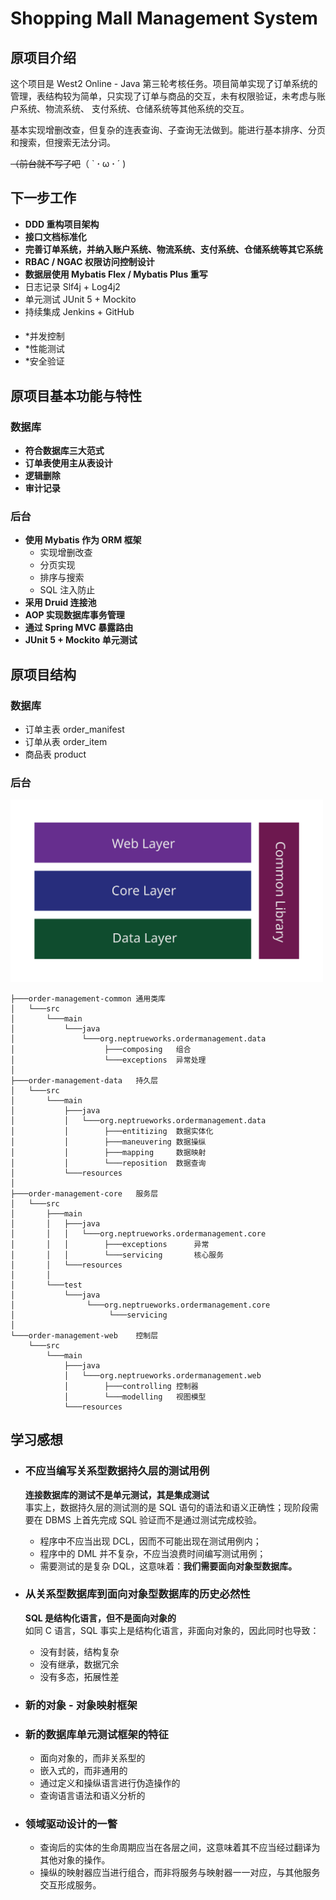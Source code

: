 # Shopping Mall Management System

## 原项目介绍
这个项目是 West2 Online - Java 第三轮考核任务。项目简单实现了订单系统的管理，表结构较为简单，只实现了订单与商品的交互，未有权限验证，未考虑与账户系统、物流系统、
支付系统、仓储系统等其他系统的交互。

基本实现增删改查，但复杂的连表查询、子查询无法做到。能进行基本排序、分页和搜索，但搜索无法分词。

~~（前台就不写了吧~~（ ` **·** ω **·** ´ )

## 下一步工作
- **DDD 重构项目架构**
- **接口文档标准化**
- **完善订单系统，并纳入账户系统、物流系统、支付系统、仓储系统等其它系统**
- **RBAC / NGAC 权限访问控制设计**
- **数据层使用 Mybatis Flex / Mybatis Plus 重写**
- 日志记录 Slf4j + Log4j2
- 单元测试 JUnit 5 + Mockito
- 持续集成 Jenkins + GitHub
####
- *并发控制
- *性能测试
- *安全验证

## 原项目基本功能与特性
### 数据库
- **符合数据库三大范式**
- **订单表使用主从表设计**
- **逻辑删除**
- **审计记录**

### 后台
- **使用 Mybatis 作为 ORM 框架**
  - 实现增删改查
  - 分页实现
  - 排序与搜索
  - SQL 注入防止
- **采用 Druid 连接池**
- **AOP 实现数据库事务管理**
- **通过 Spring MVC 暴露路由**
- **JUnit 5 + Mockito 单元测试**

## 原项目结构
### 数据库
- 订单主表 order_manifest
- 订单从表 order_item
- 商品表 product

### 后台
<img src="project-framework.svg" width="500px"></img>

```text
├───order-management-common 通用类库
│   └───src
│       └───main
│           └───java
│               └───org.neptrueworks.ordermanagement.data
│                    ├───composing   组合
│                    └───exceptions  异常处理
│
├───order-management-data   持久层
│   └───src
│       └───main
│           ├───java
│           │   └───org.neptrueworks.ordermanagement.data
│           │        ├───entitizing  数据实体化
│           │        ├───maneuvering 数据操纵
│           │        ├───mapping     数据映射
│           │        └───reposition  数据查询
│           └───resources
│
├───order-management-core   服务层
│   └───src
│       ├───main
│       │   ├───java
│       │   │   └───org.neptrueworks.ordermanagement.core
│       │   │        ├───exceptions      异常
│       │   │        └───servicing       核心服务
│       │   └───resources
│       │
│       └───test
│           └───java
│                └───org.neptrueworks.ordermanagement.core
│                     └───servicing
│
└───order-management-web    控制层
    └───src
        └───main
            ├───java
            │   └───org.neptrueworks.ordermanagement.web
            │        ├───controlling 控制器
            │        └───modelling   视图模型
            └───resources
```

## 学习感想
- ### 不应当编写关系型数据持久层的测试用例
  **连接数据库的测试不是单元测试，其是集成测试**  
  事实上，数据持久层的测试测的是 SQL 语句的语法和语义正确性；现阶段需要在 DBMS 上首先完成 SQL 验证而不是通过测试完成校验。

  - 程序中不应当出现 DCL，因而不可能出现在测试用例内；
  - 程序中的 DML 并不复杂，不应当浪费时间编写测试用例；
  - 需要测试的是复杂 DQL，这意味着：**我们需要面向对象型数据库。**

- ### 从关系型数据库到面向对象型数据库的历史必然性
  **SQL 是结构化语言，但不是面向对象的**  
  如同 C 语言，SQL 事实上是结构化语言，非面向对象的，因此同时也导致：

  - 没有封装，结构复杂
  - 没有继承，数据冗余
  - 没有多态，拓展性差

- ### 新的对象 - 对象映射框架

- ### 新的数据库单元测试框架的特征
  - 面向对象的，而非关系型的
  - 嵌入式的，而非通用的
  - 通过定义和操纵语言进行伪造操作的
  - 查询语言语法和语义分析的

- ### 领域驱动设计的一瞥
  - 查询后的实体的生命周期应当在各层之间，这意味着其不应当经过翻译为其他对象的操作。
  - 操纵的映射器应当进行组合，而非将服务与映射器一一对应，与其他服务交互形成服务。